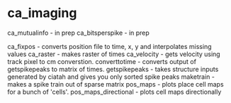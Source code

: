 # ca_imaging

ca_mutualinfo - in prep
ca_bitsperspike - in prep

ca_fixpos - converts position file to time, x, y and interpolates missing values
ca_raster - makes raster of times
ca_velocity - gets velocity using track pixel to cm converstion.
converttotime - converts output of getspikepeaks to matrix of times.
getspikepeaks - takes structure inputs generated by ciatah and gives you only sorted spike peaks
maketrain - makes a spike train out of sparse matrix
pos_maps - plots place cell maps for a bunch of 'cells'.
pos_maps_directional - plots cell maps directionally
